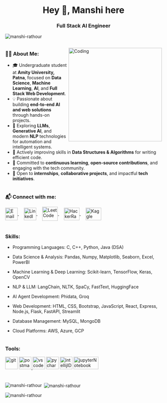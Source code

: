 <h1 align="center">Hey 👋,  Manshi here</h1>

<h3 align="center">Full Stack AI Engineer</h3>

<p align="left"> <img src="https://komarev.com/ghpvc/?username=manshi-rathour&label=Profile%20views&color=0e75b6&style=flat" alt="manshi-rathour" /> </p>

<p align="left"> <a href="https://twitter.com/" target="blank"><img src="https://img.shields.io/twitter/follow/?logo=twitter&style=for-the-badge" alt="" /></a> </p>

<img align="right" alt="Coding" width="300" src="https://cdn.dribbble.com/users/4055494/screenshots/15215756/media/d2b66c4ca0192aa26d103448b3d1518b.gif">


<h3 align="left">👨‍💻 About Me:</h3>

- 🎓 Undergraduate student at <b>Amity University, Patna</b>, focused on <b>Data Science</b>, <b>Machine Learning</b>, <b>AI</b>, and <b>Full Stack Web Development</b>.
- 💡 Passionate about building <b>end-to-end AI and web solutions</b> through hands-on projects.
- 🤖 Exploring <b>LLMs</b>, <b>Generative AI</b>, and modern <b>NLP</b> technologies for automation and intelligent systems.
- 🧠 Actively improving skills in <b>Data Structures & Algorithms</b> for writing efficient code.
- 🌱 Committed to <b>continuous learning</b>, <b>open-source contributions</b>, and engaging with the tech community.
- 🤝 Open to <b>internships</b>, <b>collaborative projects</b>, and impactful <b>tech initiatives</b>.


<h1></h1>

<h3 align="left">📬 Connect with me:</h3>

<p align="left">
  <a href="mailto:manshi2086@gmail.com" target="_blank">
    <img align="center" src="https://cdn-icons-png.flaticon.com/512/732/732200.png" alt="Email" height="40" width="40" />
  </a>&nbsp;&nbsp;&nbsp;
  
  <a href="https://www.linkedin.com/in/manshi-rathour-bb0b87272/" target="_blank">
    <img align="center" src="https://raw.githubusercontent.com/rahuldkjain/github-profile-readme-generator/master/src/images/icons/Social/linked-in-alt.svg" alt="LinkedIn" height="40" width="40" />
  </a>&nbsp;&nbsp;&nbsp;
  
  <a href="https://leetcode.com/Manshi_Rathour/" target="_blank">
    <img align="center" src="https://upload.wikimedia.org/wikipedia/commons/1/19/LeetCode_logo_black.png" alt="LeetCode" height="45" width="50" />
  </a>&nbsp;&nbsp;&nbsp;
  
  <a href="https://www.hackerrank.com/manshi2086" target="_blank">
    <img align="center" src="https://raw.githubusercontent.com/rahuldkjain/github-profile-readme-generator/master/src/images/icons/Social/hackerrank.svg" alt="HackerRank" height="40" width="50" />
  </a>&nbsp;&nbsp;&nbsp;
  
  <a href="https://www.kaggle.com/manshirathour" target="_blank">
    <img align="center" src="https://www.kaggle.com/static/images/site-logo.svg" alt="Kaggle" height="40" width="50" />
  </a>
</p>




<h1></h1>

<h3 align="left">Skills:</h3>

- Programming Languages: C, C++, Python, Java (DSA)

- Data Science & Analysis: Pandas, Numpy, Matplotlib, Seaborn, Excel, PowerBI
  
- Machine Learning & Deep Learning: Scikit-learn, TensorFlow, Keras, OpenCV
  
- NLP & LLM: LangChain, NLTK, SpaCy, FastText, HuggingFace
  
- AI Agent Development: Phidata, Groq
  
- Web Development: HTML, CSS, Bootstrap, JavaScript, React, Express, Node.js, Flask, FastAPI, Streamlit
  
- Database Management: MySQL, MongoDB
  
- Cloud Platforms: AWS, Azure, GCP

<h1></h1>

<h3 align="left">Tools:</h3>

<p align="left">
<a href="https://git-scm.com/" target="_blank" rel="noreferrer"> <img src="https://www.vectorlogo.zone/logos/git-scm/git-scm-icon.svg" alt="git" width="40" height="40"/></a>
<a href="https://postman.com" target="_blank" rel="noreferrer"> <img src="https://www.vectorlogo.zone/logos/getpostman/getpostman-icon.svg" alt="postman" width="40" height="40"/> </a>
<a href="https://code.visualstudio.com/" target="_blank" rel="noreferrer"> <img src="https://code.visualstudio.com/assets/branding/app-icon.png" alt="vscode" width="40" height="40"/></a>
<a href="https://www.jetbrains.com/pycharm/" target="_blank" rel="noreferrer"> <img src="https://upload.wikimedia.org/wikipedia/commons/thumb/1/1d/PyCharm_Icon.svg/1024px-PyCharm_Icon.svg.png" alt="pycharm" width="40" height="40"/></a>
<a href="https://www.jetbrains.com/idea/" target="_blank" rel="noreferrer"> <img src="https://upload.wikimedia.org/wikipedia/commons/thumb/9/9c/IntelliJ_IDEA_Icon.svg/2048px-IntelliJ_IDEA_Icon.svg.png" alt="intellijIDEA" width="40" height="40"/></a>
<a href="https://jupyter.org/" target="_blank" rel="noreferrer"> <img src="https://jupyter.org/assets/share.png" alt="jupyterNotebook" width="80" height="40"/></a>
</p>

<h1></h1>


<p><img align="left" src="https://github-readme-stats.vercel.app/api/top-langs?username=manshi-rathour&show_icons=true&locale=en&layout=compact" alt="manshi-rathour" /></p>

<p>&nbsp;<img align="center" src="https://github-readme-stats.vercel.app/api?username=manshi-rathour&show_icons=true&locale=en" alt="manshi-rathour" /></p>

<p><img align="center" src="https://github-readme-streak-stats.herokuapp.com/?user=manshi-rathour&" alt="manshi-rathour" /></p>





    
    
    
